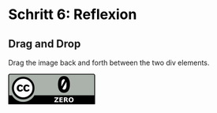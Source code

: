 <h1 style="color:#000000">Schritt 6: Reflexion</h1>

<script>
  /* drag function */
  function drag(ev) {
    /* define drag data */
    ev.dataTransfer.mozSetDataAt("image/png", stream, 0);
    ev.dataTransfer.mozSetDataAt("application/x-moz-file", file, 0);
    ev.dataTransfer.setData("text/uri-list", "images/creative-commons_cc-zero.svg");
    ev.dataTransfer.setData("text/plain", "images/creative-commons_cc-zero.svg");
    /* define drag image */
    let img = new Image();
    img.src = 'images/creative-commons_cc-zero.svg';
    ev.dataTransfer.setDragImage(img, 10, 10);
    /* define drag effect */
    ev.dataTransfer.dropEffect = "move";
  }
  window.addEventListener('DOMContentLoaded', () => {
    const element = document.getElementById("p1");
    element.addEventListener("dragstart", dragstart_handler);
  });
  /* drag over function */
  function dragOver(ev) {
    ev.preventDefault();
    ev.dataTransfer.dropEffect = "move";
  }
  /* drop function */
  function drop(ev) {
    ev.preventDefault();
    var data = ev.dataTransfer.getData("text/plain");
    ev.target.appendChild(document.getElementById(data));
  }
</script>

<h2>Drag and Drop</h2>
<p>Drag the image back and forth between the two div elements.</p>

<div class="drag" id="div1" ondrop="drop(event)" ondragover="allowDrop(event)">
  <img src="images/creative-commons_cc-zero.svg" draggable="true" ondragstart="drag(event)" id="drag1">
</div>

<div class="drop" id="div2" ondrop="drop(event)" ondragover="dragOver(event)"></div>


